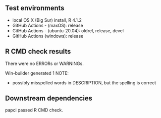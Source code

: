 ## Test environments
* local OS X (Big Sur) install, R 4.1.2
* GitHub Actions - (maxOS): release
* GitHub Actions - (ubuntu-20.04): oldrel, release, devel
* GitHub Actions (windows): release

## R CMD check results
There were no ERRORs or WARNINGs.

Win-builder generated 1 NOTE:
* possibly misspelled words in DESCRIPTION, but the spelling is correct

## Downstream dependencies
papci passed R CMD check.
